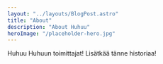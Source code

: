 ```yaml
---
layout: "../layouts/BlogPost.astro"
title: "About"
description: "About Huhuu"
heroImage: "/placeholder-hero.jpg"
---
```


Huhuu Huhuun toimittajat! Lisätkää tänne historiaa!
